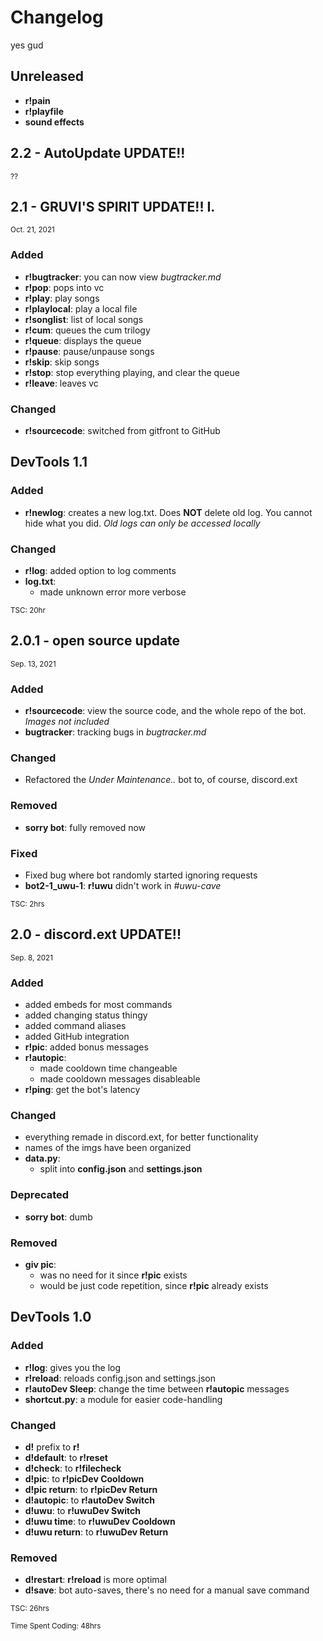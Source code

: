 # Changelog

yes gud



## Unreleased

* **r!pain**
* **r!playfile**
* **sound effects**



## 2.2 - AutoUpdate UPDATE!!
<sub>??</sub>





## 2.1 - GRUVI'S SPIRIT UPDATE!! I.
<sub>Oct. 21, 2021</sub>

### Added

* **r!bugtracker**: you can now view *bugtracker.md*
* **r!pop**: pops into vc
* **r!play**: play songs
* **r!playlocal**: play a local file
* **r!songlist**: list of local songs
* **r!cum**: queues the cum trilogy
* **r!queue**: displays the queue
* **r!pause**: pause/unpause songs
* **r!skip**: skip songs
* **r!stop**: stop everything playing, and clear the queue
* **r!leave**: leaves vc

### Changed

* **r!sourcecode**: switched from gitfront to GitHub

## DevTools 1.1

### Added

* **r!newlog**: creates a new log.txt. Does **NOT** delete old log. You cannot hide what you did. *Old logs can only be accessed locally*

### Changed

* **r!log**: added option to log comments
* **log.txt**:
  * made unknown error more verbose

<sup>TSC: 20hr</sup>



## 2.0.1 - open source update
<sub>Sep. 13,  2021</sub>

### Added

* **r!sourcecode**: view the source code, and the whole repo of the bot. *Images not included*
* **bugtracker**: tracking bugs in *bugtracker.md*
  
### Changed

* Refactored the *Under Maintenance..* bot to, of course, discord.ext
  
### Removed

* **sorry bot**: fully removed now

### Fixed

* Fixed bug where bot randomly started ignoring requests
* **bot2-1_uwu-1**: **r!uwu** didn't work in *#uwu-cave*
  
<sup> TSC: 2hrs</sup>



## 2.0 - discord.ext UPDATE!!
<sub>Sep. 8, 2021</sub>

### Added

* added embeds for most commands
* added changing status thingy
* added command aliases
* added GitHub integration
* **r!pic**: added bonus messages
* **r!autopic**: 
  * made cooldown time changeable
  * made cooldown messages disableable
* **r!ping**: get the bot's latency

### Changed

* everything remade in discord.ext, for better functionality
* names of the imgs have been organized
* **data.py**:
  * split into **config.json** and **settings.json**

### Deprecated

* **sorry bot**: dumb

### Removed

* **giv pic**: 
  * was no need for it since **r!pic** exists
  * would be just code repetition, since **r!pic** already exists

## DevTools 1.0

### Added

* **r!log**: gives you the log
* **r!reload**: reloads config.json and settings.json
* **r!autoDev Sleep**: change the time between **r!autopic** messages
* **shortcut.py**: a module for easier code-handling

### Changed

* **d!** prefix to **r!**
* **d!default**: to **r!reset**
* **d!check**: to **r!filecheck**
* **d!pic**: to **r!picDev Cooldown**
* **d!pic return**: to **r!picDev Return**
* **d!autopic**: to **r!autoDev Switch**
* **d!uwu**: to **r!uwuDev Switch**
* **d!uwu time**: to **r!uwuDev Cooldown**
* **d!uwu return**: to **r!uwuDev Return**
  
### Removed

* **d!restart**: **r!reload** is more optimal
* **d!save**: bot auto-saves, there's no need for a manual save command

<sup> TSC: 26hrs</sup>



<sup>Time Spent Coding: 48hrs</sup>